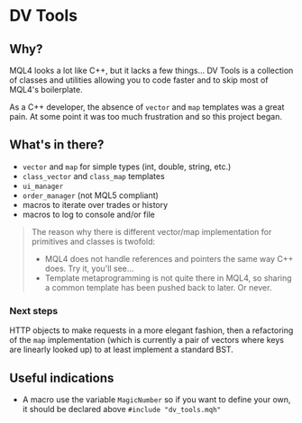 # DV Tools

## Why?

MQL4 looks a lot like C++, but it lacks a few things... DV Tools is a collection of classes and utilities allowing you to code faster and to skip most of MQL4's boilerplate.

As a C++ developer, the absence of `vector` and `map` templates was a great pain. At some point it was too much frustration and so this project began.

## What's in there?

* `vector` and `map` for simple types (int, double, string, etc.)
* `class_vector` and `class_map` templates
* `ui_manager`
* `order_manager` (not MQL5 compliant)
* macros to iterate over trades or history
* macros to log to console and/or file

> The reason why there is different vector/map implementation for primitives and classes is twofold:
>
> *  MQL4 does not handle references and pointers the same way C++ does. Try it, you'll see...
> * Template metaprogramming is not quite there in MQL4, so sharing a common template has been pushed back to later. Or never.

### Next steps

HTTP objects to make requests in a more elegant fashion, then a refactoring of the `map` implementation (which is currently a pair of vectors where keys are linearly looked up) to at least implement a standard BST.

## Useful indications

* A macro use the variable `MagicNumber` so if you want to define your own, it should be declared above `#include "dv_tools.mqh"`